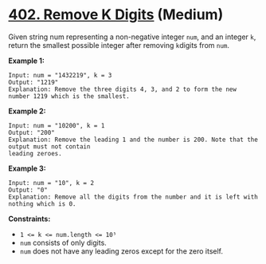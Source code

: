 # [402. Remove K Digits][link] (Medium)

[link]: https://leetcode.com/problems/remove-k-digits/

Given string num representing a non-negative integer `num`, and an integer `k`, return the smallest
possible integer after removing `k`digits from `num`.

**Example 1:**

```
Input: num = "1432219", k = 3
Output: "1219"
Explanation: Remove the three digits 4, 3, and 2 to form the new number 1219 which is the smallest.
```

**Example 2:**

```
Input: num = "10200", k = 1
Output: "200"
Explanation: Remove the leading 1 and the number is 200. Note that the output must not contain
leading zeroes.
```

**Example 3:**

```
Input: num = "10", k = 2
Output: "0"
Explanation: Remove all the digits from the number and it is left with nothing which is 0.
```

**Constraints:**

- `1 <= k <= num.length <= 10⁵`
- `num` consists of only digits.
- `num` does not have any leading zeros except for the zero itself.
